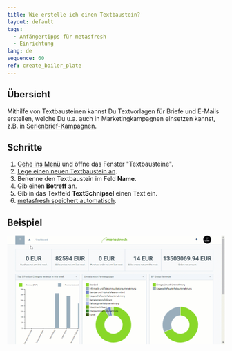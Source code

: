 ```yaml
---
title: Wie erstelle ich einen Textbaustein?
layout: default
tags:
  - Anfängertipps für metasfresh
  - Einrichtung
lang: de
sequence: 60
ref: create_boiler_plate
---
```


## Übersicht
Mithilfe von Textbausteinen kannst Du Textvorlagen für Briefe und E-Mails erstellen, welche Du u.a. auch in Marketingkampagnen einsetzen kannst, z.B. in [Serienbrief-Kampagnen](Serienbriefe_erstellen).

## Schritte
1. [Gehe ins Menü](Menu) und öffne das Fenster "Textbausteine".
1. [Lege einen neuen Textbaustein an](Neuer_Datensatz_Fenster_Webui).
1. Benenne den Textbaustein im Feld **Name**.
1. Gib einen **Betreff** an.
1. Gib in das Textfeld **TextSchnipsel** einen Text ein.
1. [metasfresh speichert automatisch](Speicheranzeige).

## Beispiel
![](assets/Textbaustein_erstellen.gif)
